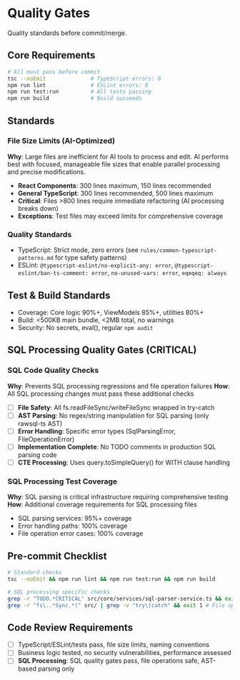 # Quality Gates

Quality standards before commit/merge.

## Core Requirements
```bash
# All must pass before commit
tsc --noEmit              # TypeScript errors: 0
npm run lint              # ESLint errors: 0  
npm run test:run          # All tests passing
npm run build             # Build succeeds
```

## Standards

### File Size Limits (AI-Optimized)
**Why**: Large files are inefficient for AI tools to process and edit. AI performs best with focused, manageable file sizes that enable parallel processing and precise modifications.
- **React Components**: 300 lines maximum, 150 lines recommended
- **General TypeScript**: 300 lines recommended, 500 lines maximum  
- **Critical**: Files >800 lines require immediate refactoring (AI processing breaks down)
- **Exceptions**: Test files may exceed limits for comprehensive coverage

### Quality Standards
- TypeScript: Strict mode, zero errors (see `rules/common-typescript-patterns.md` for type safety patterns)
- ESLint: `@typescript-eslint/no-explicit-any: error`, `@typescript-eslint/ban-ts-comment: error`, `no-unused-vars: error`, `eqeqeq: always`

## Test & Build Standards
- Coverage: Core logic 90%+, ViewModels 85%+, utilities 80%+
- Build: <500KB main bundle, <2MB total, no warnings  
- Security: No secrets, eval(), regular `npm audit`

## SQL Processing Quality Gates (CRITICAL)

### SQL Code Quality Checks
**Why**: Prevents SQL processing regressions and file operation failures
**How**: All SQL processing changes must pass these additional checks
- [ ] **File Safety**: All fs.readFileSync/writeFileSync wrapped in try-catch
- [ ] **AST Parsing**: No regex/string manipulation for SQL parsing (only rawsql-ts AST)
- [ ] **Error Handling**: Specific error types (SqlParsingError, FileOperationError)
- [ ] **Implementation Complete**: No TODO comments in production SQL parsing code
- [ ] **CTE Processing**: Uses query.toSimpleQuery() for WITH clause handling

### SQL Processing Test Coverage
**Why**: SQL parsing is critical infrastructure requiring comprehensive testing
**How**: Additional coverage requirements for SQL processing files
- SQL parsing services: 95%+ coverage
- Error handling paths: 100% coverage
- File operation error cases: 100% coverage

## Pre-commit Checklist
```bash
# Standard checks
tsc --noEmit && npm run lint && npm run test:run && npm run build

# SQL processing specific checks
grep -r "TODO.*CRITICAL" src/core/services/sql-parser-service.ts && exit 1 # No critical TODOs
grep -r "fs\..*Sync.*(" src/ | grep -v "try\|catch" && exit 1 # File ops must have error handling
```

## Code Review Requirements
- [ ] TypeScript/ESLint/tests pass, file size limits, naming conventions
- [ ] Business logic tested, no security vulnerabilities, performance assessed
- [ ] **SQL Processing**: SQL quality gates pass, file operations safe, AST-based parsing only